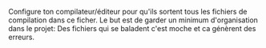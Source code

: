 Configure ton compilateur/éditeur pour qu'ils sortent tous les fichiers de compilation dans ce ficher. Le but est de garder un minimum d'organisation dans le projet: Des fichiers qui se baladent c'est moche et ca génèrent des erreurs.
